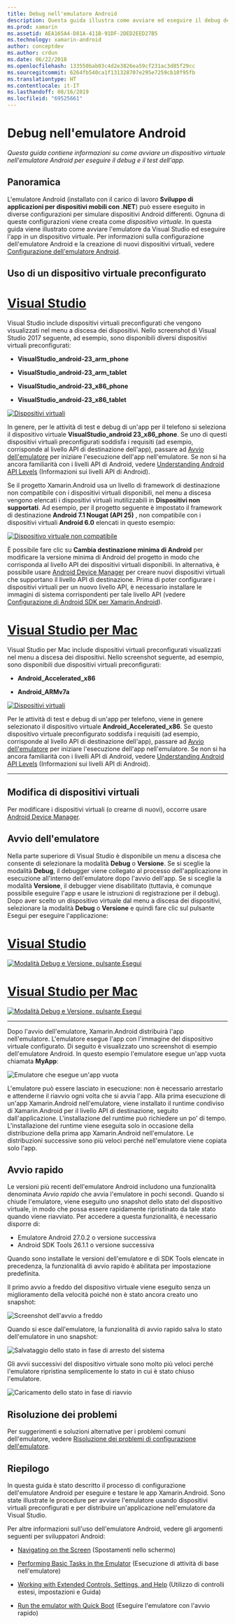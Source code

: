 ```yaml
---
title: Debug nell'emulatore Android
description: Questa guida illustra come avviare ed eseguire il debug delle app in Visual Studio usando l'emulatore Android.
ms.prod: xamarin
ms.assetid: AEA165A4-D81A-411B-91DF-2DED2EED27B5
ms.technology: xamarin-android
author: conceptdev
ms.author: crdun
ms.date: 06/22/2018
ms.openlocfilehash: 133550bab03c4d2e3826ea59cf231ac3d85f29cc
ms.sourcegitcommit: 6264fb540ca1f131328707e295e7259cb10f95fb
ms.translationtype: HT
ms.contentlocale: it-IT
ms.lasthandoff: 08/16/2019
ms.locfileid: "69525661"
---
```

# <a name="debugging-on-the-android-emulator"></a>Debug nell'emulatore Android

_Questa guida contiene informazioni su come avviare un dispositivo virtuale nell'emulatore Android per eseguire il debug e il test dell'app._

## <a name="overview"></a>Panoramica

L'emulatore Android (installato con il carico di lavoro **Sviluppo di applicazioni per dispositivi mobili con .NET**) può essere eseguito in diverse configurazioni per simulare dispositivi Android differenti. Ognuna di queste configurazioni viene creata come _dispositivo virtuale_. In questa guida viene illustrato come avviare l'emulatore da Visual Studio ed eseguire l'app in un dispositivo virtuale. Per informazioni sulla configurazione dell'emulatore Android e la creazione di nuovi dispositivi virtuali, vedere [Configurazione dell'emulatore Android](~/android/get-started/installation/android-emulator/index.md).


## <a name="using-a-pre-configured-virtual-device"></a>Uso di un dispositivo virtuale preconfigurato

# <a name="visual-studiotabwindows"></a>[Visual Studio](#tab/windows)

Visual Studio include dispositivi virtuali preconfigurati che vengono visualizzati nel menu a discesa dei dispositivi. Nello screenshot di Visual Studio 2017 seguente, ad esempio, sono disponibili diversi dispositivi virtuali preconfigurati:

- **VisualStudio\_android-23\_arm\_phone**

- **VisualStudio\_android-23\_arm\_tablet**

- **VisualStudio\_android-23\_x86\_phone** 

- **VisualStudio\_android-23\_x86\_tablet** 

[![Dispositivi virtuali](debug-on-emulator-images/win/01-virtual-devices-sml.png)](debug-on-emulator-images/win/01-virtual-devices.png#lightbox)

In genere, per le attività di test e debug di un'app per il telefono si seleziona il dispositivo virtuale **VisualStudio\_android 23\_x86\_phone**. Se uno di questi dispositivi virtuali preconfigurati soddisfa i requisiti (ad esempio, corrisponde al livello API di destinazione dell'app), passare ad [Avvio dell'emulatore](#launching) per iniziare l'esecuzione dell'app nell'emulatore. Se non si ha ancora familiarità con i livelli API di Android, vedere [Understanding Android API Levels](~/android/app-fundamentals/android-api-levels.md) (Informazioni sui livelli API di Android).

Se il progetto Xamarin.Android usa un livello di framework di destinazione non compatibile con i dispositivi virtuali disponibili, nel menu a discesa vengono elencati i dispositivi virtuali inutilizzabili in **Dispositivi non supportati**. Ad esempio, per il progetto seguente è impostato il framework di destinazione **Android 7.1 Nougat (API 25)** , non compatibile con i dispositivi virtuali **Android 6.0** elencati in questo esempio:

[![Dispositivo virtuale non compatibile](debug-on-emulator-images/win/02-incompatible-level-sml.png)](debug-on-emulator-images/win/02-incompatible-level.png#lightbox)

È possibile fare clic su **Cambia destinazione minima di Android** per modificare la versione minima di Android del progetto in modo che corrisponda al livello API dei dispositivi virtuali disponibili. In alternativa, è possibile usare [Android Device Manager](~/android/get-started/installation/android-emulator/device-manager.md) per creare nuovi dispositivi virtuali che supportano il livello API di destinazione.
Prima di poter configurare i dispositivi virtuali per un nuovo livello API, è necessario installare le immagini di sistema corrispondenti per tale livello API (vedere [Configurazione di Android SDK per Xamarin.Android](~/android/get-started/installation/android-sdk.md)).

# <a name="visual-studio-for-mactabmacos"></a>[Visual Studio per Mac](#tab/macos)

Visual Studio per Mac include dispositivi virtuali preconfigurati visualizzati nel menu a discesa dei dispositivi. Nello screenshot seguente, ad esempio, sono disponibili due dispositivi virtuali preconfigurati:

- **Android\_Accelerated\_x86**

- **Android\_ARMv7a**

[![Dispositivi virtuali](debug-on-emulator-images/mac/01-virtual-devices-sml.png)](debug-on-emulator-images/mac/01-virtual-devices.png#lightbox)

Per le attività di test e debug di un'app per telefono, viene in genere selezionato il dispositivo virtuale **Android\_Accelerated\_x86**. Se questo dispositivo virtuale preconfigurato soddisfa i requisiti (ad esempio, corrisponde al livello API di destinazione dell'app), passare ad [Avvio dell'emulatore](#launching) per iniziare l'esecuzione dell'app nell'emulatore. Se non si ha ancora familiarità con i livelli API di Android, vedere [Understanding Android API Levels](~/android/app-fundamentals/android-api-levels.md) (Informazioni sui livelli API di Android).

-----

## <a name="editing-virtual-devices"></a>Modifica di dispositivi virtuali

Per modificare i dispositivi virtuali (o crearne di nuovi), occorre usare [Android Device Manager](~/android/get-started/installation/android-emulator/device-manager.md).


<a name="launching" />

## <a name="launching-the-emulator"></a>Avvio dell'emulatore

Nella parte superiore di Visual Studio è disponibile un menu a discesa che consente di selezionare la modalità **Debug** o **Versione**. Se si sceglie la modalità **Debug**, il debugger viene collegato al processo dell'applicazione in esecuzione all'interno dell'emulatore dopo l'avvio dell'app. Se si sceglie la modalità **Versione**, il debugger viene disabilitato (tuttavia, è comunque possibile eseguire l'app e usare le istruzioni di registrazione per il debug). Dopo aver scelto un dispositivo virtuale dal menu a discesa dei dispositivi, selezionare la modalità **Debug** o **Versione** e quindi fare clic sul pulsante Esegui per eseguire l'applicazione:

# <a name="visual-studiotabwindows"></a>[Visual Studio](#tab/windows)

[![Modalità Debug e Versione, pulsante Esegui](debug-on-emulator-images/win/17-debug-release-sml.png)](debug-on-emulator-images/win/17-debug-release.png#lightbox)

# <a name="visual-studio-for-mactabmacos"></a>[Visual Studio per Mac](#tab/macos)

[![Modalità Debug e Versione, pulsante Esegui](debug-on-emulator-images/mac/16-debug-release-sml.png)](debug-on-emulator-images/mac/16-debug-release.png#lightbox)

-----

Dopo l'avvio dell'emulatore, Xamarin.Android distribuirà l'app nell'emulatore. L'emulatore esegue l'app con l'immagine del dispositivo virtuale configurato. Di seguito è visualizzato uno screenshot di esempio dell'emulatore Android. In questo esempio l'emulatore esegue un'app vuota chiamata **MyApp**:

![Emulatore che esegue un'app vuota](debug-on-emulator-images/emulator-running.png)

L'emulatore può essere lasciato in esecuzione: non è necessario arrestarlo e attenderne il riavvio ogni volta che si avvia l'app. Alla prima esecuzione di un'app Xamarin.Android nell'emulatore, viene installato il runtime condiviso di Xamarin.Android per il livello API di destinazione, seguito dall'applicazione. L'installazione del runtime può richiedere un po' di tempo. L'installazione del runtime viene eseguita solo in occasione della distribuzione della prima app Xamarin.Android nell'emulatore. Le distribuzioni successive sono più veloci perché nell'emulatore viene copiata solo l'app.

<a name="quick-boot" />

## <a name="quick-boot"></a>Avvio rapido

Le versioni più recenti dell'emulatore Android includono una funzionalità denominata _Avvio rapido_ che avvia l'emulatore in pochi secondi. Quando si chiude l'emulatore, viene eseguito uno snapshot dello stato del dispositivo virtuale, in modo che possa essere rapidamente ripristinato da tale stato quando viene riavviato.
Per accedere a questa funzionalità, è necessario disporre di:

- Emulatore Android 27.0.2 o versione successiva
- Android SDK Tools 26.1.1 o versione successiva

Quando sono installate le versioni dell'emulatore e di SDK Tools elencate in precedenza, la funzionalità di avvio rapido è abilitata per impostazione predefinita. 

Il primo avvio a freddo del dispositivo virtuale viene eseguito senza un miglioramento della velocità poiché non è stato ancora creato uno snapshot:

![Screenshot dell'avvio a freddo](debug-on-emulator-images/cold-boot.png)

Quando si esce dall'emulatore, la funzionalità di avvio rapido salva lo stato dell'emulatore in uno snapshot:

![Salvataggio dello stato in fase di arresto del sistema](debug-on-emulator-images/saving-state.png)

Gli avvii successivi del dispositivo virtuale sono molto più veloci perché l'emulatore ripristina semplicemente lo stato in cui è stato chiuso l'emulatore.

![Caricamento dello stato in fase di riavvio](debug-on-emulator-images/loading-state.png)


## <a name="troubleshooting"></a>Risoluzione dei problemi

Per suggerimenti e soluzioni alternative per i problemi comuni dell'emulatore, vedere [Risoluzione dei problemi di configurazione dell'emulatore](~/android/get-started/installation/android-emulator/troubleshooting.md).


## <a name="summary"></a>Riepilogo

In questa guida è stato descritto il processo di configurazione dell'emulatore Android per eseguire e testare le app Xamarin.Android. Sono state illustrate le procedure per avviare l'emulatore usando dispositivi virtuali preconfigurati e per distribuire un'applicazione nell'emulatore da Visual Studio. 

Per altre informazioni sull'uso dell'emulatore Android, vedere gli argomenti seguenti per sviluppatori Android:

- [Navigating on the Screen](https://developer.android.com/studio/run/emulator.html#navigate) (Spostamenti nello schermo)

- [Performing Basic Tasks in the Emulator](https://developer.android.com/studio/run/emulator.html#tasks) (Esecuzione di attività di base nell'emulatore)

- [Working with Extended Controls, Settings, and Help](https://developer.android.com/studio/run/emulator.html#extended) (Utilizzo di controlli estesi, impostazioni e Guida)

- [Run the emulator with Quick Boot](https://developer.android.com/studio/run/emulator#quickboot) (Eseguire l'emulatore con l'avvio rapido)
